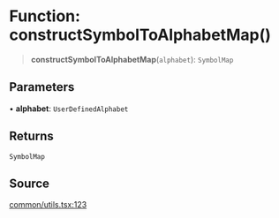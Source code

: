 # Function: constructSymbolToAlphabetMap()

> **constructSymbolToAlphabetMap**(`alphabet`): `SymbolMap`

## Parameters

• **alphabet**: `UserDefinedAlphabet`

## Returns

`SymbolMap`

## Source

[common/utils.tsx:123](https://github.com/riyavsinha/logomakerjs/blob/1a68b30ba77ebc4d7364dc66477b45820dec335d/src/common/utils.tsx#L123)
